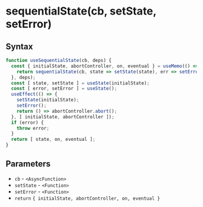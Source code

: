 # sequentialState(cb, setState, setError)

## Syntax

```js
function useSequentialState(cb, deps) {
  const { initialState, abortController, on, eventual } = useMemo(() => {
    return sequentialState(cb, state => setState(state), err => setError(err));
  }, deps);
  const [ state, setState ] = useState(initialState);
  const [ error, setError ] = useState();
  useEffect(() => {
    setState(initialState);
    setError();
    return () => abortController.abort();
  }, [ initialState, abortController ]);
  if (error) {
    throw error;
  }
  return [ state, on, eventual ];
}
```

## Parameters

* `cb` - `<AsyncFunction>`
* `setState` - `<Function>`
* `setError` - `<Function>`
* `return` `{ initialState, abortController, on, eventual }`
